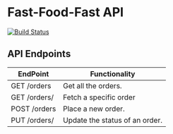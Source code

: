 # Fast-Food-Fast API

[![Build Status](https://travis-ci.org/ClintPy/Fast-Food-API.svg?branch=master)](https://travis-ci.org/ClintPy)

## API Endpoints

| EndPoint              | Functionality                  |
| --------------------- | ------------------------------ |
| GET /orders           | Get all the orders.            |
| GET /orders/<orderId> | Fetch a specific order         |
| POST /orders          | Place a new order.             |
| PUT /orders/<orderId> | Update the status of an order. |